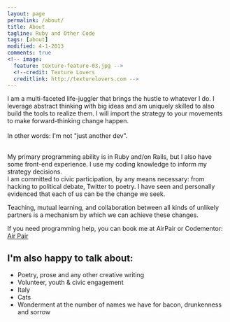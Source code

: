 ```yaml
---
layout: page
permalink: /about/
title: About
tagline: Ruby and Other Code
tags: [about]
modified: 4-1-2013
comments: true
<!-- image:
  feature: texture-feature-03.jpg -->
  <!--credit: Texture Lovers
  creditlink: http://texturelovers.com -->
---
```

I am a multi-faceted life-juggler that brings the hustle to whatever I do. I leverage abstract thinking with big ideas and am uniquely skilled to also build the tools to realize them. I will import the strategy to your movements to make forward-thinking change happen.
<br />
<br />
In other words: I'm not "just another dev". 
<br />
<br />

My primary programming ability is in Ruby and/on Rails, but I also have some front-end experience. I use my coding knowledge to inform my strategy decisions.
<br />
I am committed to civic participation, by any means necessary: from hacking to political debate, Twitter to poetry.  I have seen and personally evidenced that each of us can be the change we seek.

Teaching, mutual learning, and collaboration between all kinds of unlikely partners is a mechanism by which we can achieve these changes.  

If you need programming help, you can book me at AirPair or Codementor: <br/>
<a markdown="0" href="http://www.airpair.com/book/naomif" class="btn">Air Pair</a> 
<script data-codementor="nfreeman" data-style="button" data-theme="dark" src="https://cdn.codementor.io/d/badge.js"></script>
 <!--[my site](http://mademistakes.com)[^1] --> 

## I'm also happy to talk about:

* Poetry, prose and any other creative writing
* Volunteer, youth & civic engagement 
* Italy
* Cats
* Wonderment at the number of names we have for bacon, drunkenness and sorrow

<br />
